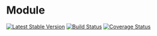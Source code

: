# Module
[![Latest Stable Version](https://poser.pugx.org/iagafonov/my-module/v/stable)](https://packagist.org/packages/iagafonov/my-module)
[![Build Status](https://travis-ci.org/IVAgafonov/MyModule.svg?branch=master)](https://travis-ci.org/IVAgafonov/MyModule)
[![Coverage Status](https://coveralls.io/repos/github/IVAgafonov/MyModule/badge.svg?branch=master)](https://coveralls.io/github/IVAgafonov/MyModule?branch=master)

